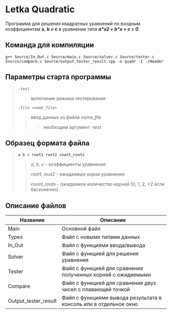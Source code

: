 # Letka Quadratic
<!--описание репозитория-->
Программа для решения квадратных уравнений по входным коэффициентам **a**, **b** и **c** в уравнении типа ***a\*x2 + b\*x + c = 0***.

<!--команда для компиляции-->
## Команда для компиляции
```g++ Source/In_Out.c Source/main.c Source/solver.c Source/tester.c Source/compare.c Source/output_tester_result.cpp -o quadr -I ./Header```

<!--параметры старта программы-->
## Параметры старта программы
> `-test`
> > включение режима тестирования
>
> `-file <`*`name_file`*`>`
> > ввод данных из файла *name_file*
> > > необходим аргумент *-test*

<!--образец формата файла-->
## Образец формата файла
> **`a b c root1 root2 count_roots`**
> > *a, b, c* -  коэффициенты уравнения
> > 
> > *root1, root2* - ожидаемые корни уравнения
> > 
> > *count_roots* - ожидаемое количество корней (0, 1, 2, >2 если бесконечно)

<!--описание файлов-->
## Описание файлов
| Название               | Описание                                                          |
|------------------------|-------------------------------------------------------------------|
| Main	                 | Основной файл                                                     |
| Types                  | Файл с новыми типами данных                                       |
| In_Out                 | Файл с функциями ввода/вывода                                     |
| Solver                 | Файл с функцией для решения уравнения                             |
| Tester                 | Файл с функцией для сравнения полученных корней  с ожидаемыми     |
| Compare                | Файл с функцией для сравнения двух чисел с плавающей точкой       |
| Output_tester_result   | Файл с функциями вывода результата в консоль или в отдельное окно |
